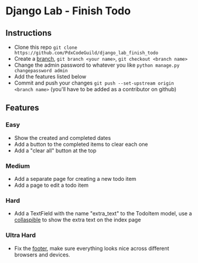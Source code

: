 
# Django Lab - Finish Todo

## Instructions

- Clone this repo `git clone https://github.com/PdxCodeGuild/django_lab_finish_todo`
- Create a [branch](https://git-scm.com/book/en/v2/Git-Branching-Basic-Branching-and-Merging), `git branch <your name>`, `git checkout <branch name>`
- Change the admin password to whatever you like `python manage.py changepassword admin`
- Add the features listed below
- Commit and push your changes `git push --set-upstream origin <branch name>` (you'll have to be added as a contributor on github) 

## Features

### Easy

- Show the created and completed dates
- Add a button to the completed items to clear each one
- Add a "clear all" button at the top

### Medium

- Add a separate page for creating a new todo item
- Add a page to edit a todo item

### Hard

- Add a TextField with the name "extra_text" to the TodoItem model, use a [collaspible](https://materializecss.com/collapsible.html) to show the extra text on the index page

### Ultra Hard

- Fix the [footer](https://materializecss.com/footer.html), make sure everything looks nice across different browsers and devices.


